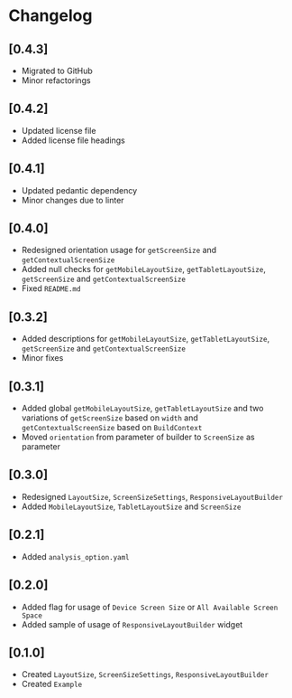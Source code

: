 # Changelog

## [0.4.3]

* Migrated to GitHub
* Minor refactorings

## [0.4.2]

* Updated license file
* Added license file headings

## [0.4.1]

* Updated pedantic dependency
* Minor changes due to linter

## [0.4.0]

* Redesigned orientation usage for `getScreenSize` and `getContextualScreenSize`
* Added null checks for `getMobileLayoutSize`, `getTabletLayoutSize`, `getScreenSize` and `getContextualScreenSize`
* Fixed `README.md`

## [0.3.2]

* Added descriptions for `getMobileLayoutSize`, `getTabletLayoutSize`, `getScreenSize` and `getContextualScreenSize`
* Minor fixes 

## [0.3.1]

* Added global `getMobileLayoutSize`, `getTabletLayoutSize` and two variations of  `getScreenSize` based on `width` and `getContextualScreenSize` based on `BuildContext`
* Moved `orientation` from parameter of builder to `ScreenSize` as parameter

## [0.3.0]

* Redesigned `LayoutSize`, `ScreenSizeSettings`, `ResponsiveLayoutBuilder`
* Added `MobileLayoutSize`, `TabletLayoutSize` and `ScreenSize`

## [0.2.1]

* Added `analysis_option.yaml`

## [0.2.0]

* Added flag for usage of `Device Screen Size` or `All Available Screen Space`
* Added sample of usage of `ResponsiveLayoutBuilder` widget

## [0.1.0]

* Created `LayoutSize`, `ScreenSizeSettings`, `ResponsiveLayoutBuilder`
* Created `Example`
